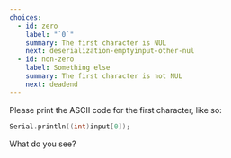 ```yaml
---
choices:
  - id: zero
    label: "`0`"
    summary: The first character is NUL
    next: deserialization-emptyinput-other-nul
  - id: non-zero
    label: Something else
    summary: The first character is not NUL
    next: deadend
---
```


Please print the ASCII code for the first character, like so:

```c++
Serial.println((int)input[0]);
```

What do you see?